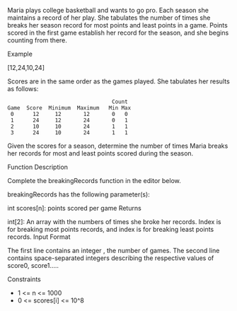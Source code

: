 Maria plays college basketball and wants to go pro. Each season she maintains a record of her play. She tabulates the number of times she breaks her season record for most points and least points in a game. Points scored in the first game establish her record for the season, and she begins counting from there.

Example

[12,24,10,24]

Scores are in the same order as the games played. She tabulates her results as follows:

                                     Count
    Game  Score  Minimum  Maximum   Min Max
     0      12     12       12       0   0
     1      24     12       24       0   1
     2      10     10       24       1   1
     3      24     10       24       1   1
Given the scores for a season, determine the number of times Maria breaks her records for most and least points scored during the season.

Function Description

Complete the breakingRecords function in the editor below.

breakingRecords has the following parameter(s):

int scores[n]: points scored per game
Returns

int[2]: An array with the numbers of times she broke her records. Index  is for breaking most points records, and index  is for breaking least points records.
Input Format

The first line contains an integer , the number of games.
The second line contains  space-separated integers describing the respective values of score0, score1.....

Constraints
- 1 <= n <= 1000
- 0 <= scores[i] <= 10^8

